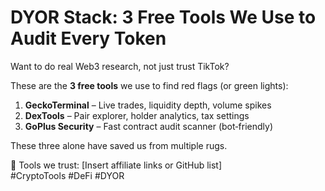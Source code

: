 # DYOR Stack: 3 Free Tools We Use to Audit Every Token

Want to do real Web3 research, not just trust TikTok?  

These are the **3 free tools** we use to find red flags (or green lights):

1. **GeckoTerminal** – Live trades, liquidity depth, volume spikes  
2. **DexTools** – Pair explorer, holder analytics, tax settings  
3. **GoPlus Security** – Fast contract audit scanner (bot‑friendly)  

These three alone have saved us from multiple rugs.  

💾 Tools we trust: [Insert affiliate links or GitHub list]  
#CryptoTools #DeFi #DYOR
